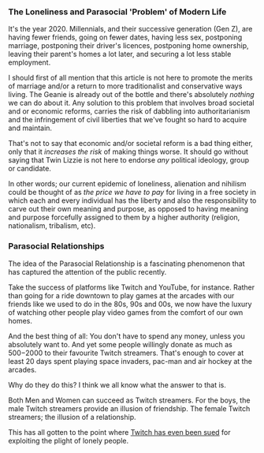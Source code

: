 ### The Loneliness and Parasocial 'Problem' of Modern Life

It's the year 2020. Millennials, and their successive generation (Gen Z), are having fewer friends, going on fewer dates,
having less sex, postponing marriage, postponing their driver's licences, postponing home ownership, leaving their parent's 
homes a lot later, and securing a lot less stable employment.

I should first of all mention that this article is not here to promote the merits of marriage and/or a return to more traditionalist and
conservative ways living. The Geanie is already out of the bottle and there's absolutely *nothing* we can do about it. Any
solution to this problem that involves broad societal and or economic reforms, carries the risk of dabbling into authoritarianism
and the infringement of civil liberties that we've fought so hard to acquire and maintain.

That's not to say that economic and/or societal reform is a bad thing either, only that it *increases the risk* of making things worse.
It should go without saying that Twin Lizzie is not here to endorse *any* political ideology, group or candidate.

In other words; our current epidemic of loneliness, alienation and nihilism could be thought of as *the price we have to pay* for 
living in a free society in which each and every individual has the liberty and also the responsibility to carve out their own 
meaning and purpose, as opposed to having meaning and purpose forcefully assigned to them by a higher authority (religion, 
nationalism, tribalism, etc).

### Parasocial Relationships

The idea of the Parasocial Relationship is a fascinating phenomenon that has captured the attention of the public recently. 

Take the success of platforms like Twitch and YouTube, for instance. Rather than going for a ride downtown to play games 
at the arcades with our friends like we used to do in the 80s, 90s and 00s, we now have the luxury of watching other people 
play video games from the comfort of our own homes. 

And the best thing of all: You don't have to spend any money, unless you absolutely want to. And yet some people willingly donate as much
as $500-$2000 to their favourite Twitch streamers. That's enough to cover at least 20 days spent playing space invaders, pac-man
and air hockey at the arcades. 

Why do they do this? I think we all know what the answer to that is.

Both Men and Women can succeed as Twitch streamers. For the boys, the male Twitch streamers provide an illusion of friendship.
The female Twitch streamers; the illusion of a relationship.

This has all gotten to the point where [Twitch has even been sued](https://wmmr.com/2020/06/26/twitch-sued-for-25-million-over-suggestive-content/) for exploiting the plight of lonely people.


